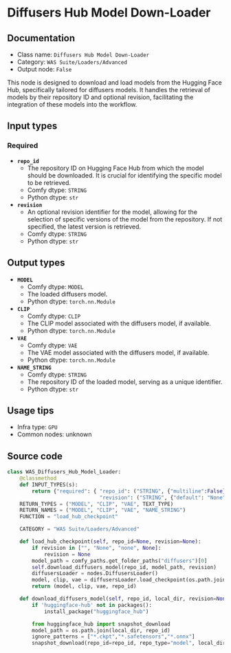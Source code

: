 # Diffusers Hub Model Down-Loader
## Documentation
- Class name: `Diffusers Hub Model Down-Loader`
- Category: `WAS Suite/Loaders/Advanced`
- Output node: `False`

This node is designed to download and load models from the Hugging Face Hub, specifically tailored for diffusers models. It handles the retrieval of models by their repository ID and optional revision, facilitating the integration of these models into the workflow.
## Input types
### Required
- **`repo_id`**
    - The repository ID on Hugging Face Hub from which the model should be downloaded. It is crucial for identifying the specific model to be retrieved.
    - Comfy dtype: `STRING`
    - Python dtype: `str`
- **`revision`**
    - An optional revision identifier for the model, allowing for the selection of specific versions of the model from the repository. If not specified, the latest version is retrieved.
    - Comfy dtype: `STRING`
    - Python dtype: `str`
## Output types
- **`MODEL`**
    - Comfy dtype: `MODEL`
    - The loaded diffusers model.
    - Python dtype: `torch.nn.Module`
- **`CLIP`**
    - Comfy dtype: `CLIP`
    - The CLIP model associated with the diffusers model, if available.
    - Python dtype: `torch.nn.Module`
- **`VAE`**
    - Comfy dtype: `VAE`
    - The VAE model associated with the diffusers model, if available.
    - Python dtype: `torch.nn.Module`
- **`NAME_STRING`**
    - Comfy dtype: `STRING`
    - The repository ID of the loaded model, serving as a unique identifier.
    - Python dtype: `str`
## Usage tips
- Infra type: `GPU`
- Common nodes: unknown


## Source code
```python
class WAS_Diffusers_Hub_Model_Loader:
    @classmethod
    def INPUT_TYPES(s):
        return {"required": { "repo_id": ("STRING", {"multiline":False}),
                              "revision": ("STRING", {"default": "None", "multiline":False})}}
    RETURN_TYPES = ("MODEL", "CLIP", "VAE", TEXT_TYPE)
    RETURN_NAMES = ("MODEL", "CLIP", "VAE", "NAME_STRING")
    FUNCTION = "load_hub_checkpoint"

    CATEGORY = "WAS Suite/Loaders/Advanced"

    def load_hub_checkpoint(self, repo_id=None, revision=None):
        if revision in ["", "None", "none", None]:
            revision = None
        model_path = comfy_paths.get_folder_paths("diffusers")[0]
        self.download_diffusers_model(repo_id, model_path, revision)
        diffusersLoader = nodes.DiffusersLoader()
        model, clip, vae = diffusersLoader.load_checkpoint(os.path.join(model_path, repo_id))
        return (model, clip, vae, repo_id)

    def download_diffusers_model(self, repo_id, local_dir, revision=None):
        if 'huggingface-hub' not in packages():
            install_package("huggingface_hub")

        from huggingface_hub import snapshot_download
        model_path = os.path.join(local_dir, repo_id)
        ignore_patterns = ["*.ckpt","*.safetensors","*.onnx"]
        snapshot_download(repo_id=repo_id, repo_type="model", local_dir=model_path, revision=revision, use_auth_token=False, ignore_patterns=ignore_patterns)

```
